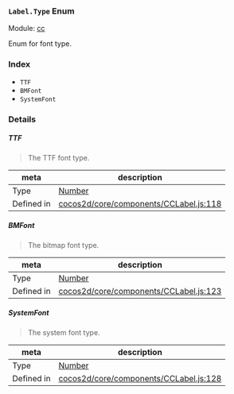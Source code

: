 ### `Label.Type` Enum



Module: [cc](../modules/cc.md)


Enum for font type.


### Index
  - `TTF`
  - `BMFont`
  - `SystemFont`

### Details


##### TTF

> The TTF font type.

| meta | description |
|------|-------------|
| Type | <a href="https://developer.mozilla.org/en/JavaScript/Reference/Global_Objects/Number" class="crosslink external" target="_blank">Number</a> |
| Defined in | [cocos2d/core/components/CCLabel.js:118](https://github.com/cocos-creator/engine/blob/f7d50d63228ec3047fe054a2d1e1535e90da2bd1/cocos2d/core/components/CCLabel.js#L118) |



##### BMFont

> The bitmap font type.

| meta | description |
|------|-------------|
| Type | <a href="https://developer.mozilla.org/en/JavaScript/Reference/Global_Objects/Number" class="crosslink external" target="_blank">Number</a> |
| Defined in | [cocos2d/core/components/CCLabel.js:123](https://github.com/cocos-creator/engine/blob/f7d50d63228ec3047fe054a2d1e1535e90da2bd1/cocos2d/core/components/CCLabel.js#L123) |



##### SystemFont

> The system font type.

| meta | description |
|------|-------------|
| Type | <a href="https://developer.mozilla.org/en/JavaScript/Reference/Global_Objects/Number" class="crosslink external" target="_blank">Number</a> |
| Defined in | [cocos2d/core/components/CCLabel.js:128](https://github.com/cocos-creator/engine/blob/f7d50d63228ec3047fe054a2d1e1535e90da2bd1/cocos2d/core/components/CCLabel.js#L128) |


